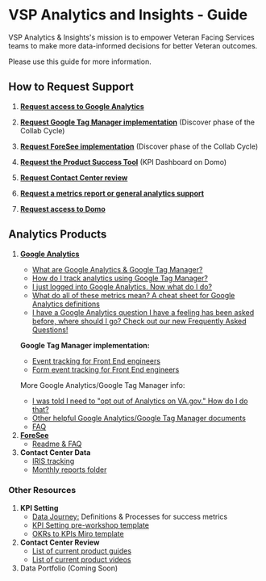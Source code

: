 # VSP Analytics and Insights - Guide
VSP Analytics & Insights's mission is to empower Veteran Facing Services teams to make more data-informed decisions for better Veteran outcomes.

Please use this guide for more information.

## How to Request Support

1. [**Request access to Google Analytics**](https://github.com/department-of-veterans-affairs/va.gov-team/blob/master/platform/analytics/google-analytics/analytics-request-guide.md#requesting-access-to-google-analytics)

2. [**Request Google Tag Manager implementation**](https://github.com/department-of-veterans-affairs/va.gov-team/blob/master/platform/analytics/google-analytics/analytics-request-guide.md#requesting-google-analytics-implementation-and-qa) (Discover phase of the Collab Cycle)

3. [**Request ForeSee implementation**](https://github.com/department-of-veterans-affairs/va.gov-team/blob/master/platform/analytics/foresee-request-survey.md) (Discover phase of the Collab Cycle)

4. [**Request the Product Success Tool**](https://github.com/department-of-veterans-affairs/va.gov-team/blob/master/platform/analytics/product-success-tool-request.md) (KPI Dashboard on Domo)

5. [**Request Contact Center review**](https://github.com/department-of-veterans-affairs/va.gov-team/blob/master/platform/contact-center/request-contact-center-review.md)

6. [**Request a metrics report or general analytics support**](https://github.com/department-of-veterans-affairs/va.gov-team/blob/master/platform/analytics/google-analytics/analytics-request-guide.md#requesting-metrics-reporting)

7. [**Request access to Domo**](https://github.com/department-of-veterans-affairs/va.gov-team/blob/master/platform/analytics/domo-request-access.md)

## Analytics Products

<ol>
    <li>
        <p><a href="https://analytics.google.com/analytics/web/?authuser=0#/report-home/a50123418w177519031p184624291"><strong>Google
                    Analytics</strong></a></p>
        <ul>
            <li>
                <a
                    href="https://github.com/department-of-veterans-affairs/va.gov-team/blob/master/platform/analytics/google-analytics/ga360-platform-access-levels.md">What
                    are Google Analytics &amp; Google Tag Manager?</a>
            </li>
            <li><a
                    href="https://github.com/department-of-veterans-affairs/va.gov-team/blob/master/platform/analytics/google-analytics/measuring-success-in-analytics.md">How
                    do I track analytics using Google Tag Manager?</a></li>
            <li><a
                    href="https://github.com/department-of-veterans-affairs/va.gov-team/blob/master/platform/analytics/google-analytics/navigating-google-analytics.md">I
                    just logged into Google Analytics. Now what do I do?</a></li>
            <li>
                <a
                    href="https://github.com/department-of-veterans-affairs/va.gov-team/blob/master/platform/analytics/google-analytics/google-analytics-cheat-sheet.md">
                    What do all of these metrics mean? A cheat sheet for Google Analytics definitions</a>
            </li>
            <li>
                <a
                    href="https://github.com/department-of-veterans-affairs/va.gov-team/blob/master/platform/analytics/google-analytics/google-analytics-frequently-asked-questions.md">
                    I have a Google Analytics question I have a feeling has been asked before, where should I go? Check out our new Frequently Asked Questions! </a>
			</li>
        </ul><p><strong>Google Tag Manager implementation:</strong></p>
        <ul>
            <li>
                <a
                    href="https://github.com/department-of-veterans-affairs/va.gov-team/blob/master/platform/analytics/google-analytics/navigating-google-analytics.md">Event
                    tracking for Front End engineers</a>
            </li>
            <li>
                <a
                    href="https://github.com/department-of-veterans-affairs/va.gov-team/blob/master/platform/analytics/google-analytics/data-dictionary-form-events.md">Form
                    event tracking for Front End engineers</a></li>
        </ul>
        <p>More Google Analytics/Google Tag Manager info:</p>
        <ul>
            <li>
                <a
                    href="https://github.com/department-of-veterans-affairs/va.gov-team/blob/master/platform/analytics/google-analytics/opting-out-google-analytics.md">I
                    was told I need to &quot;opt out of Analytics on VA.gov.&quot; How do I do that?</a>
            </li>
            <li><a
                    href="https://github.com/department-of-veterans-affairs/va.gov-team/tree/master/platform/analytics/google-analytics">Other
                    helpful Google Analytics/Google Tag Manager documents</a></li>
            <li>
                <a
		   href="https://github.com/department-of-veterans-affairs/va.gov-team/blob/master/platform/analytics/google-analytics/google-analytics-frequently-asked-questions.md">FAQ</a>
            </li>
        </ul>
    </li>
    <li>
        <a href="https://cxsuite.foresee.com/client/login"><strong>ForeSee</strong></a>
        <ul>
            <li>
                <a
                    href="https://github.com/department-of-veterans-affairs/va.gov-team/blob/master/platform/analytics/foresee-readme.md">Readme
                    &amp; FAQ</a>
            </li>
        </ul>
    </li>
    <li>
        <strong>Contact Center Data</strong>
        <ul>
            <li><a
                    href="https://github.com/department-of-veterans-affairs/va.gov-team/blob/master/platform/contact-center/iris-salesforce-tracking.md">IRIS
                    tracking</a></li>
            <li><a
                    href="https://github.com/department-of-veterans-affairs/va.gov-team/tree/master/platform/contact-center/monthly-reports">Monthly
                    reports folder</a></li>
        </ul>
    </li>
</ol>

### Other Resources

<ol>
    <li><strong>KPI Setting</strong>
        <ul>
            <li><a
                    href="https://docs.google.com/presentation/d/1OGdCLFYGA4cb5nDUTJOme_7UBdAM49bX5zpYZ-zg6rw/edit#slide=id.g6d866f9dc2_0_165">Data
                    Journey:</a> Definitions &amp; Processes for success metrics</li>
            <li><a
                    href="https://github.com/department-of-veterans-affairs/va.gov-team/blob/master/platform/analytics/kpi-setting-pre-workshop-template.md">KPI
                    Setting pre-workshop template</a></li>
            <li>
                <a href="https://miro.com/app/board/o9J_kvR1XwU=/">OKRs to KPIs Miro template</a>
            </li>
        </ul>
    </li>
    <li>
        <strong>Contact Center Review</strong>
        <ul>
            <li><a
                    href="https://github.com/department-of-veterans-affairs/va.gov-team/tree/master/platform/contact-center/vfs-product-guides">List
                    of current product guides</a></li>
            <li>
                <a
                    href="https://github.com/department-of-veterans-affairs/va.gov-team/tree/master/platform/contact-center/vfs-product-videos">List
                    of current product videos</a>
            </li>
        </ul>
    </li>
    <li>
        Data Portfolio (Coming Soon)
    </li>
</ol>
